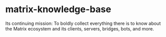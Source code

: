 # matrix-knowledge-base
Its continuing mission: To boldly collect everything there is to know about the Matrix ecosystem and its clients, servers, bridges, bots, and more.
